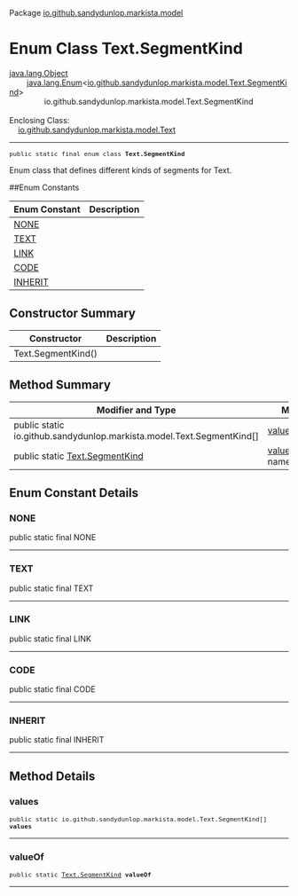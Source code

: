 Package [io.github.sandydunlop.markista.model](index.md)

# Enum Class Text.SegmentKind
[java.lang.Object](https://docs.oracle.com/en/java/javase/24/docs/api/java.base/java/lang/Object.html)<br/>
        [java.lang.Enum](https://docs.oracle.com/en/java/javase/24/docs/api/java.base/java/lang/Enum.html)<[io.github.sandydunlop.markista.model.Text.SegmentKind](Text.SegmentKind.md)><br/>
                io.github.sandydunlop.markista.model.Text.SegmentKind<br/>
<br/>
Enclosing Class:<br/>
    [io.github.sandydunlop.markista.model.Text](Text.md)


----

<span style="font-family: monospace; font-size: 80%;">public static final enum class __Text.SegmentKind__</span>

Enum class that defines different kinds of segments for Text.


##Enum Constants

| Enum Constant       | Description |
|---------------------|-------------|
| [NONE](#none)       |             |
| [TEXT](#text)       |             |
| [LINK](#link)       |             |
| [CODE](#code)       |             |
| [INHERIT](#inherit) |             |

## Constructor Summary

| Constructor        | Description |
|--------------------|-------------|
| Text.SegmentKind() |             |

## Method Summary

| Modifier and Type                                                      | Method                                                                                                                 | Description |
|------------------------------------------------------------------------|------------------------------------------------------------------------------------------------------------------------|-------------|
| public static io.github.sandydunlop.markista.model.Text.SegmentKind\[] | [values](#values)()                                                                                                    |             |
| public static [Text.SegmentKind](Text.SegmentKind.md)                  | [valueOf](#valueof)([String](https://docs.oracle.com/en/java/javase/24/docs/api/java.base/java/lang/String.html) name) |             |

## Enum Constant Details

### NONE

public static final  NONE




---

### TEXT

public static final  TEXT




---

### LINK

public static final  LINK




---

### CODE

public static final  CODE




---

### INHERIT

public static final  INHERIT




---


## Method Details

### values

<span style="font-family: monospace; font-size: 80%;">public static io.github.sandydunlop.markista.model.Text.SegmentKind\[] __values__</span>




---

### valueOf

<span style="font-family: monospace; font-size: 80%;">public static [Text.SegmentKind](Text.SegmentKind.md) __valueOf__</span>




---

